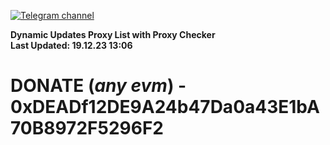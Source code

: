 [![Telegram channel](https://img.shields.io/endpoint?url=https://runkit.io/damiankrawczyk/telegram-badge/branches/master?url=https://t.me/n4z4v0d)](https://t.me/n4z4v0d) 

**Dynamic Updates Proxy List with Proxy Checker**  
**Last Updated: 19.12.23 13:06**

# DONATE (_any evm_) - 0xDEADf12DE9A24b47Da0a43E1bA70B8972F5296F2
